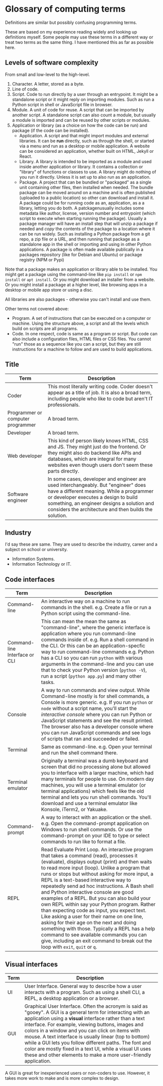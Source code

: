 # Glossary of computing terms

Definitions are similar but possibly confusing programming terms.

These are based on my experience reading widely and looking up definitions myself. Some people may use these terms in a different way or treat two terms as the same thing. I have mentioned this as far as possible here.


## Levels of software complexity 

From small and low-level to the high-level.

1. Character. A letter, stored as a byte.
2. Line of code.
3. Script. Code to run directly by a user through an entrypoint. It might be a standalone script or it might reply on importing modules. Such as run a Python script in shell or JavaScript file in browser.
4. Module. A unit of code for reuse. A script that can be imported by another script. A standalone script can also count a module, but usually a module is imported and can be reused by other scripts or modules.
5. Application or library (as a choice on how the code can be run) and package (if the code can be installed).
   - Application. A script and that might import modules and external libraries. It can be **run** directly, such as through the shell, or started via a menu and run as a desktop or mobile application. A website can be considered an application, whether built on HTML, Jekyll or React.
   - Library. A library is intended to be imported as a module and used inside another application or library. It contains a collection or "library" of functions or classes to use. A library might do nothing of you run it directly. Unless it is set up to also run as an application.
   - Package. A project that can be bundled or "packaged" as a single unit containing other files, then installed when needed. The bundle package can be moved around on a machine and is often published (uploaded to a public location) so other can download and install it. A package could be for running code as an, application, as a a library, letting you do both. A patckagenusually includes some metadata like author, license, version number and entrypoint (which script to execute when starting running the package). Usually a package manager will have an install step that will unzip a package if needed and _copy_ the contents of the package to a location where it can be run widely. Such as installing a Python package from a git repo, a zip file or a URL, and then running that package as a standalone app in the shell or importing and using in other Python applications. A package is often made available publically in a packages repository (like for Debian and Ubuntu) or package registry (NPM or Pypi)
   
Note that a package makes an application or library able to be installed. You might get a package using the command-line like `pip install` or `npm install` or `apt install`. Or you might download an installer from a website. Or you might install a package at a higher level, like browsing apps in a desktop or mobile app store or using a disc.

All libraries are also packages - otherwise you can't install and use them.

Other terms not covered above:

- Program. A set of instructions that can be executed on a computer or machine. Using the structure above, a script and all the levels which build on scripts are all programs.
- Code. In one respect, code is same as a program or script. But code can also include a configuration files, HTML files or CSS files. You cannot "run" those as a sequence like you can a script, but they are still instructions for a machine to follow and are used to build applications.


## Title

Term | Description 
---  | ---
Coder | This most literally writing code. Coder doesn't appear as a title of job. It is also a broad term, including people who like to code but aren't IT professionals.
Programmer or computer programmer | A broad term.
Developer | A broad term.
Web developer | This kind of person likely knows HTML, CSS and JS. They might just do the frontend. Or they might also do backend like APIs and databases, which are integral for many websites even though users don't seem these parts directly.
Software engineer | In some cases, developer and engineer are used interchangeably. But "engineer" does have a different meaning. While a programmer or developer executes a design to build something, an engineer designs a solution and considers the architecture and then builds the solution.


## Industry 

I'd say these are same. They are used to describe the industry, career and a subject on school or university.

- Information Systems.
- Information Technology or IT.


## Code interfaces 

Term | Description 
---  | ---
Command-line | An interactive way on a machine to run commands in the shell. e.g. Create a file or run a Python script using the command-line.
Command-line Interface or CLI | This can mean the mean the same as "command-line", where the generic interface is application where you run command-line commands inside of. e.g. Run a shell command in the CLI. Or this can be an application-specfic way to run command-line commands e.g. Python has a CLI so you can run `python` with various arguments in the command-line and you can use that to check your Python version (`python -V`), run a script (`python app.py`) and many other tasks.
Console | A way to run commands and view output. While Command-line mostly is for shell commands, a Console is more generic. e.g. If you run `python` or `node` without a script name, you'll start the _interactive console_ where you can run Python or JavaScript statements and see the result printed. The browser also has a developer console where you can run JavaScript commands and see logs of scripts that ran and succeeded or failed.
Terminal | Same as command-line. e.g. Open your terminal and run the shell command there.
Terminal emulator | Originally a terminal was a dumb keyboard and screen that did no processing alone but allowed you to interface with a larger machine, which had many terminals for people to use. On modern day machines, you will use a terminal emulator (or terminal applications) which feels like the old terminal and lets you run shell commands. You'll download and use a terminal emulator like Konsole, iTerm2, or Yakuake.
Command-prompt | A way to interact with an application or the shell. e.g. Open the command-prompt application on Windows to run shell commands. Or use the command-prompt on your IDE to type or select commands to run like to format a file.
REPL | Read Evaluate Print Loop. An interactive program that takes a command (read), processes it (evaluate), displays output (print) and then waits to read more input (loop). Unlike a program that runs or stops but without asking for more input, a REPL is a text-based interactive way to repeatedly send ad hoc instructions. A Bash shell and Python interactive console are good examples of a REPL. But you can also build your own REPL within say your Python program. Rather than expecting code as input, you expect text. Like asking a user for their name on one line, asking for their age on the next and doing something with those. Typically a REPL has a help command to see available commands you can give, including an exit command to break out the loop with `exit`, `quit` or `q`.

## Visual interfaces

Term | Description 
---  | ---
UI | User Interface. General way to describe how a user interacts with a program. Such as using a shell CLI, a REPL, a desktop application or a browser.
GUI | Graphical User Interface. Often the acronym is said as "gooey". A GUI is a general term for interacting with an application using a **visual** interface rather than a text interface. For example, viewing buttons, images and colors in a window and you can click on items with mouse. A text interface is usually linear (top to bottom) while a GUI lets you follow different paths. The font and color are mostly fixed in a text UI, while a visual UI uses these and other elements to make a more user-friendly application.

A GUI is great for inexperienced users or non-coders to use. However, it takes more work to make and is more complex to design.
